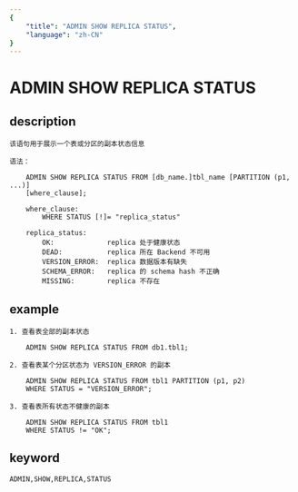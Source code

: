 ```yaml
---
{
    "title": "ADMIN SHOW REPLICA STATUS",
    "language": "zh-CN"
}
---
```


# ADMIN SHOW REPLICA STATUS
## description

    该语句用于展示一个表或分区的副本状态信息

    语法：

        ADMIN SHOW REPLICA STATUS FROM [db_name.]tbl_name [PARTITION (p1, ...)]
        [where_clause];

        where_clause:
            WHERE STATUS [!]= "replica_status"

        replica_status:
            OK:             replica 处于健康状态
            DEAD:           replica 所在 Backend 不可用
            VERSION_ERROR:  replica 数据版本有缺失
            SCHEMA_ERROR:   replica 的 schema hash 不正确
            MISSING:        replica 不存在

## example

    1. 查看表全部的副本状态

        ADMIN SHOW REPLICA STATUS FROM db1.tbl1;

    2. 查看表某个分区状态为 VERSION_ERROR 的副本

        ADMIN SHOW REPLICA STATUS FROM tbl1 PARTITION (p1, p2)
        WHERE STATUS = "VERSION_ERROR";
        
    3. 查看表所有状态不健康的副本

        ADMIN SHOW REPLICA STATUS FROM tbl1
        WHERE STATUS != "OK";
        
## keyword
    ADMIN,SHOW,REPLICA,STATUS

